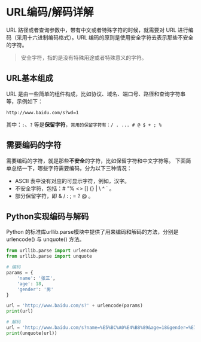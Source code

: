 # URL编码/解码详解

 URL 路径或者查询参数中，带有中文或者特殊字符的时候，就需要对 URL 进行编码（采用十六进制编码格式）。URL 编码的原则是使用安全字符去表示那些不安全的字符。
 > 安全字符，指的是没有特殊用途或者特殊意义的字符。

## URL基本组成

 URL 是由一些简单的组件构成，比如协议、域名、端口号、路径和查询字符串等，示例如下：

```url
http://www.baidu.com/s?wd=1
```

 其中：`:`、`?` 等是**保留字符**，`常用的保留字符有：/ . ... # @ $ + ; %`

## 需要编码的字符

需要编码的字符，就是那些**不安全**的字符，比如保留字符和中文字符等。
下面简单总结一下，哪些字符需要编码，分为以下三种情况：

- ASCII 表中没有对应的可显示字符，例如，汉字。
- 不安全字符，包括：# ”% <> [] {} | \ ^ ` 。
- 部分保留字符，即 & / : ; = ? @ 。

## Python实现编码与解码

Python 的标准库urllib.parse模块中提供了用来编码和解码的方法，分别是 urlencode() 与 unquote() 方法。

```python
from urllib.parse import urlencode
from urllib.parse import unquote

# 编码
params = {
    'name': '张三',
    'age': 18,
    'gender': '男'
}

url = 'http://www.baidu.com/s?' + urlencode(params)
print(url)

# 解码
url = 'http://www.baidu.com/s?name=%E5%BC%A0%E4%B8%89&age=18&gender=%E7%94%B7'
print(unquote(url))
```

